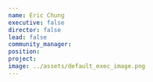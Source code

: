 ```yaml
---
name: Eric Chung
executive: false
director: false
lead: false
community_manager:   
position:  
project:  
image: ../assets/default_exec_image.png
---
```

